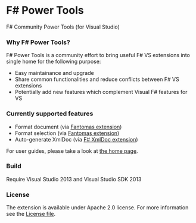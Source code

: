 F# Power Tools
============

F# Community Power Tools (for Visual Studio)

### Why F# Power Tools?
F# Power Tools is a community effort to bring useful F# VS extensions into single home for the following purpose:
 - Easy maintainance and upgrade
 - Share common functionalities and reduce conflicts between F# VS extensions
 - Potentially add new features which complement Visual F# features for VS

### Currently supported features
 - Format document (via [Fantomas extension](https://github.com/dungpa/fantomas))
 - Format selection (via [Fantomas extension](https://github.com/dungpa/fantomas))
 - Auto-generate XmlDoc (via [F# XmlDoc extension](http://lorgonblog.wordpress.com/2010/12/04/source-code-for-f-xmldoc-extension/))

For user guides, please take a look at [the home page](http://fsprojects.github.io/FSharpVSPowerTools/).

### Build
Require Visual Studio 2013 and Visual Studio SDK 2013

### License
The extension is available under Apache 2.0 license. For more information see the [License file](License.txt).
